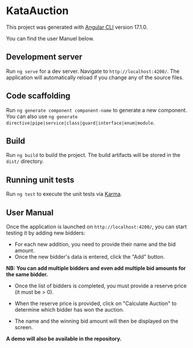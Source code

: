 # KataAuction

This project was generated with [Angular CLI](https://github.com/angular/angular-cli) version 17.1.0.

You can find the user Manuel below.  

## Development server

Run `ng serve` for a dev server. Navigate to `http://localhost:4200/`. The application will automatically reload if you change any of the source files.

## Code scaffolding

Run `ng generate component component-name` to generate a new component. You can also use `ng generate directive|pipe|service|class|guard|interface|enum|module`.

## Build

Run `ng build` to build the project. The build artifacts will be stored in the `dist/` directory.

## Running unit tests

Run `ng test` to execute the unit tests via [Karma](https://karma-runner.github.io).

## User Manual 
Once the application is launched on `http://localhost:4200/`, you can start testing it by adding new bidders:
- For each new addition, you need to provide their name and the bid amount.
- Once the new bidder's data is entered, click the "Add" button.

**NB: You can add multiple bidders and even add multiple bid amounts for the same bidder.**

- Once the list of bidders is completed, you must provide a reserve price (it must be > 0).

- When the reserve price is provided, click on "Calculate Auction" to determine which bidder has won the auction.

- The name and the winning bid amount will then be displayed on the screen.

**A demo will also be available in the repository.**
